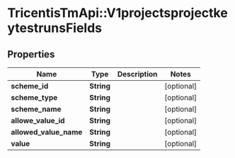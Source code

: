 # TricentisTmApi::V1projectsprojectkeytestrunsFields

## Properties
Name | Type | Description | Notes
------------ | ------------- | ------------- | -------------
**scheme_id** | **String** |  | [optional] 
**scheme_type** | **String** |  | [optional] 
**scheme_name** | **String** |  | [optional] 
**allowe_value_id** | **String** |  | [optional] 
**allowed_value_name** | **String** |  | [optional] 
**value** | **String** |  | [optional] 

